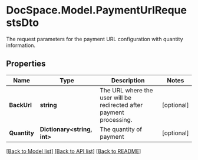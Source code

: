 # DocSpace.Model.PaymentUrlRequestsDto
The request parameters for the payment URL configuration with quantity information.

## Properties

Name | Type | Description | Notes
------------ | ------------- | ------------- | -------------
**BackUrl** | **string** | The URL where the user will be redirected after payment processing. | [optional] 
**Quantity** | **Dictionary&lt;string, int&gt;** | The quantity of payment | [optional] 

[[Back to Model list]](../README.md#documentation-for-models) [[Back to API list]](../README.md#documentation-for-api-endpoints) [[Back to README]](../README.md)

